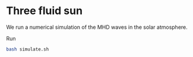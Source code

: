 Three fluid sun
===============

We run a numerical simulation of the MHD waves in the solar atmosphere.

Run
```bash
bash simulate.sh 
```
